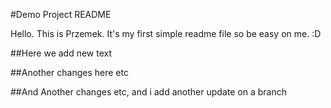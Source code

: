 #Demo Project README

Hello. This is Przemek. It's my first simple readme file so be easy on me. :D

##Here we add new text


##Another changes here etc

##And Another changes etc, and i add another update on a branch